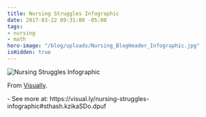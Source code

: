 ```yaml
---
title: Nursing Struggles Infographic
date: 2017-03-22 09:31:00 -05:00
tags:
- nursing
- math
hero-image: "/blog/uploads/Nursing_BlogHeader_Infographic.jpg"
isHidden: true
---
```


<div class='visually_embed'><img class='visually_embed_infographic' src='https://visual.ly/node/image/476987?_w=540' alt='Nursing Struggles Infographic' /><div class='visually_embed_cycle'></div><script type='text/javascript' src='http://a.visual.ly/api/embed/476987?width=540' class='visually_embed_script' id='visually_embed_script_476987'></script><p> From <a href='https://visual.ly?utm_source=content-embed&utm_medium=embed'>Visually</a>.</p></div>
- See more at: https://visual.ly/nursing-struggles-infographic#sthash.kzikaSDo.dpuf